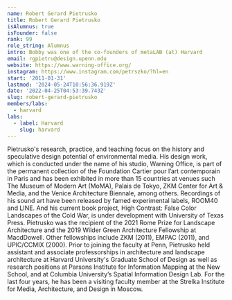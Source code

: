 ```yaml
---
name: Robert Gerard Pietrusko
title: Robert Gerard Pietrusko
isAlumnus: true
isFounder: false
rank: 99
role_string: Alumnus
intro: Bobby was one of the co-founders of metaLAB (at) Harvard
email: rgpietru@design.upenn.edu
website: https://www.warning-office.org/
instagram: https://www.instagram.com/petrszko/?hl=en
start: '2011-01-31'
lastmod: '2024-05-24T10:56:36.919Z'
date: '2022-04-25T04:53:39.743Z'
slug: robert-gerard-pietrusko
members/labs:
  - harvard
labs:
  - label: Harvard
    slug: harvard
---
```

Pietrusko's research, practice, and teaching focus on the history and speculative design potential of environmental media. His design work, which is conducted under the name of his studio, Warning Office, is part of the permanent collection of the Foundation Cartier pour l’art contemporain in Paris and has been exhibited in more than 15 countries at venues such The Museum of Modern Art (MoMA), Palais de Tokyo, ZKM Center for Art & Media, and the Venice Architecture Biennale, among others. Recordings of his sound art have been released by famed experimental labels, ROOM40 and LINE. And his current book project, High Contrast: False Color Landscapes of the Cold War, is under development with University of Texas Press. Pietrusko was the recipient of the 2021 Rome Prize for Landscape Architecture and the 2019 Wilder Green Architecture Fellowship at MacdDowell. Other fellowships include ZKM (2011), EMPAC (2011), and UPIC/CCMIX (2000). Prior to joining the faculty at Penn, Pietrusko held assistant and associate professorships in architecture and landscape architecture at Harvard University's Graduate School of Design as well as research positions at Parsons Institute for Information Mapping at the New School, and at Columbia University’s Spatial Information Design Lab. For the last four years, he has been a visiting faculty member at the Strelka Institute for Media, Architecture, and Design in Moscow.